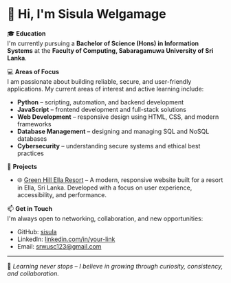 # 👋 Hi, I'm Sisula Welgamage

🎓 **Education**  
I'm currently pursuing a **Bachelor of Science (Hons) in Information Systems** at the **Faculty of Computing, Sabaragamuwa University of Sri Lanka**.

💻 **Areas of Focus**  
I am passionate about building reliable, secure, and user-friendly applications. My current areas of interest and active learning include:
- **Python** – scripting, automation, and backend development
- **JavaScript** – frontend development and full-stack solutions
- **Web Development** – responsive design using HTML, CSS, and modern frameworks
- **Database Management** – designing and managing SQL and NoSQL databases
- **Cybersecurity** – understanding secure systems and ethical best practices

🚀 **Projects**
- 🌐 [Green Hill Ella Resort](https://greenhillellaresort.com/) – A modern, responsive website built for a resort in Ella, Sri Lanka. Developed with a focus on user experience, accessibility, and performance.

📫 **Get in Touch**  
I'm always open to networking, collaboration, and new opportunities:
- GitHub: [sisula](https://github.com/sisula)  
- LinkedIn: [linkedin.com/in/your-link](https://linkedin.com/in/your-link)  
- Email: [srwusc123@gmail.com](mailto:srwusc123@gmail.com)

---

🌱 _Learning never stops – I believe in growing through curiosity, consistency, and collaboration._
